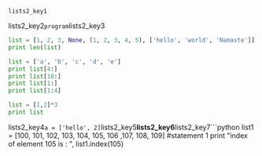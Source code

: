```ngMeta
lists2_key1
```
lists2_key2`program`lists2_key3

```python
list = [1, 2, 3, None, (1, 2, 3, 4, 5), ['hello', 'world', 'Namaste']]
print len(list)

```
```python
list = ['a', 'b', 'c', 'd', 'e']
print list[4:]
print list[10:]
print list[1:]
print list[1:4]
```
```python
list = [1,2]*3
print list
```
lists2_key4`a = ['hello', 2]`lists2_key5**lists2_key6**lists2_key7```python
list1 = [100, 101, 102, 103, 104, 105, 106 ,107, 108, 109] #statement 1
print "index of element 105 is : ", list1.index(105) 
```
